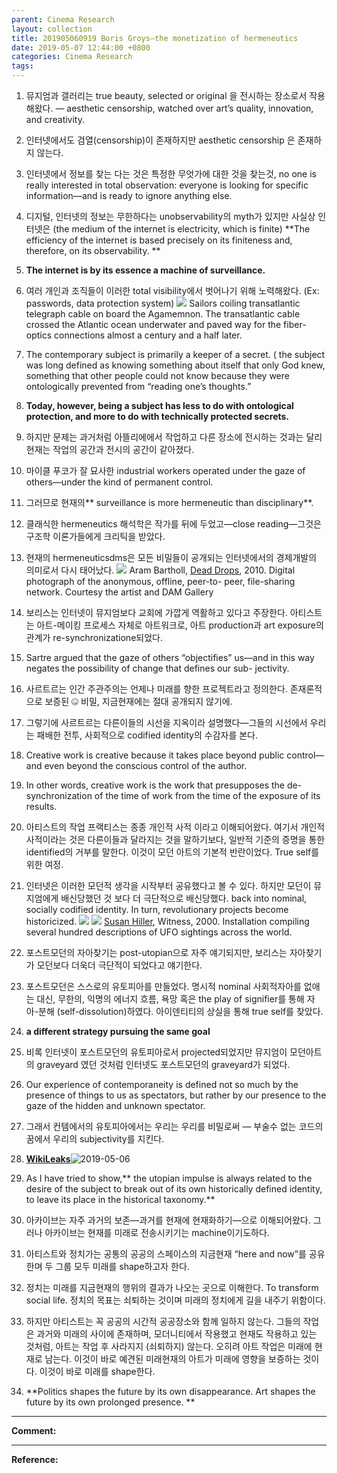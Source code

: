 ```yaml
---
parent: Cinema Research
layout: collection
title: 201905060919 Boris Groys—the monetization of hermeneutics
date: 2019-05-07 12:44:00 +0800
categories: Cinema Research
tags:
---
```



1. 뮤지엄과 갤러리는 true beauty, selected or original 을 전시하는 장소로서 작용해왔다. — aesthetic censorship, watched over art’s quality, innovation, and creativity.
2. 인터넷에서도 검열(censorship)이 존재하지만 aesthetic censorship 은 존재하지 않는다.
3. 인터넷에서 정보를 찾는 다는 것은 특정한 무엇가에 대한 것을 찾는것, no one is really interested in total observation: everyone is looking for specific information—and is ready to ignore anything else.
4. 디지털, 인터넷의 정보는 무한하다는 unobservability의 myth가 있지만 사실상 인터넷은 (the medium of the internet is electricity, which is finite) **The efficiency of the internet is based precisely on its finiteness and, therefore, on its observability. **
5. **The internet is by its essence a machine of surveillance.**
6. 여러 개인과 조직들이 이러한 total visibility에서 벗어나기 위해 노력해왔다. (Ex: passwords, data protection system)
![](DraggedImage.tiff)
Sailors coiling transatlantic telegraph cable on board the Agamemnon. The transatlantic cable crossed the Atlantic ocean underwater and paved way for the fiber-optics connections almost a century and a half later.

7. The contemporary subject is primarily a keeper of a secret. ( the subject was long defined as knowing something about itself that only God knew, something that other people could not know because they were ontologically prevented from “reading one’s thoughts.”
8. **Today, however, being a subject has less to do with ontological protection, and more to do with technically protected secrets.**
9. 하지만 문제는 과거처럼 아뜰리에에서 작업하고 다른 장소에 전시하는 것과는 달리 현재는 작업의 공간과 전시의 공간이 같아졌다.
10. 마이클 푸코가 잘 묘사한 industrial workers operated under the gaze of others—under the kind of permanent control.
11. 그러므로 현재의** surveillance is more hermeneutic than disciplinary**.
12. 클래식한 hermeneutics 해석학은 작가를 뒤에 두었고—close reading—그것은 구조학 이론가들에게 크리틱을 받았다.
13. 현재의 hermeneuticsdms은 모든 비밀들이 공개되는 인터넷에서의 경제개발의 의미로서 다시 태어났다.
![](DraggedImage-1.tiff)
 Aram Bartholl, [Dead Drops](https://deaddrops.com/), 2010. Digital photograph of the anonymous, offline, peer-to- peer, file-sharing network. Courtesy the artist and DAM Gallery

14. 보리스는 인터넷이 뮤지엄보다 교회에 가깝게 역활하고 있다고 주장한다. 아티스트는 아트-메이킹 프로세스 자체로 아트워크로, 아트 production과 art exposure의 관계가 re-synchronizatione되었다.
15. Sartre argued that the gaze of others “objectifies” us—and in this way negates the possibility of change that defines our sub- jectivity.
16. 사르트르는 인간 주관주의는 언제나 미래를 향한 프로젝트라고 정의한다. 존재론적으로 보증된 🤐 비밀, 지금현재에는 절대 공개되지 않기에.
17. 그렇기에 사르트르는 다른이들의 시선을 지옥이라 설명했다—그들의 시선에서 우리는 패배한 전투, 사회적으로 codified identity의 수감자를 본다.
18. Creative work is creative because it takes place beyond public control—and even beyond the conscious control of the author.
19.  In other words, creative work is the work that presupposes the de-synchronization of the time of work from the time of the exposure of its results.
20. 아티스트의 작업 프랙티스는 종종 개인적 사적 이라고 이해되어왔다. 여기서 개인적 사적이라는 것은 다른이들과 달라지는 것을 말하기보다, 일반적 기준의 증명을 통한identified의 거부를 말한다. 이것이 모던 아트의 기본적 반란이었다. True self를 위한 여정.
21. 인터넷은 이러한 모던적 생각을 시작부터 공유했다고 볼 수 있다. 하지만 모던이 뮤지엄에게 배신당했던 것 보다 더 극단적으로 배신당했다. back into nominal, socially codified identity. In turn, revolutionary projects become historicized.
![](DraggedImage-2.tiff)
![](Screenshot%202019-05-06%20at%2010.57.16.png)
 [Susan Hiller](http://www.susanhiller.org/home.html), Witness, 2000. Installation compiling several hundred descriptions of UFO sightings across the world.
22. 포스트모던의 자아찾기는 post-utopian으로 자주 얘기되지만, 보리스는 자아찾기가 모던보다 더욱더 극단적이 되었다고 얘기한다.
23. 포스트모던은 스스로의 유토피아를 만들었다. 명시적 nominal 사회적자아를 없애는 대신, 무한의, 익명의 에너지 흐름, 욕망 혹은 the play of signifier를 통해 자아-분해 (self-dissolution)하였다. 아이덴티티의 상실을 통해 true self를 찾았다.
24.  **a different strategy pursuing the same goal**
25. 비록 인터넷이 포스트모던의 유토피아로서 projected되었지만 뮤지엄이 모던아트의 graveyard 였던 것처럼 인터넷도 포스트모던의 graveyard가 되었다.
26.  Our experience of contemporaneity is defined not so much by the presence of things to us as spectators, but rather by our presence to the gaze of the hidden and unknown spectator.
27. 그래서 컨템에서의 유토피아에서는 우리는 우리를 비밀로써 — 부술수 없는 코드의 꿈에서 우리의 subjectivity를 지킨다.
28. **[WikiLeaks](https://wikileaks.org/)**![](Screenshot%202019-05-06%20at%2017.53.49.png "2019-05-06")
29. As I have tried to show,** the utopian impulse is always related to the desire of the subject to break out of its own historically defined identity, to leave its place in the historical taxonomy.**
30. 아카이브는 자주 과거의 보존—과거를 현재에 현재화하기—으로 이해되어왔다. 그러나 아카이브는 현재를 미래로 전송시키기는 machine이기도하다.
31. 아티스트와 정치가는 공통의 공공의 스페이스의 지금현재 “here and now”를 공유한며 두 그룹 모두 미래를 shape하고자 한다.
32. 정치는 미래를 지금현재의 행위의 결과가 나오는 곳으로 이해한다. To transform social life. 정치의 목표는 쇠퇴하는 것이며 미래의 정치에게 길을 내주기 위함이다.
33. 하지만 아티스트는 꼭 공공의 시간적 공공장소와 함께 일하지 않는다. 그들의 작업은 과거와 미래의 사이에 존재하며, 모더니티에서 작용했고 현재도 작용하고 있는 것처럼, 아트는 작업 후 사라지지 (쇠퇴하지) 않는다. 오히려 아트 작업은 미래에 현재로 남는다. 이것이 바로 예견된 미래현재의 아트가 미래에 영향을 보증하는 것이다. 이것이 바로 미래를 shape한다.
34. **Politics shapes the future by its own disappearance. Art shapes the future by its own prolonged presence. **


----
**Comment:**


----
**Reference:**
